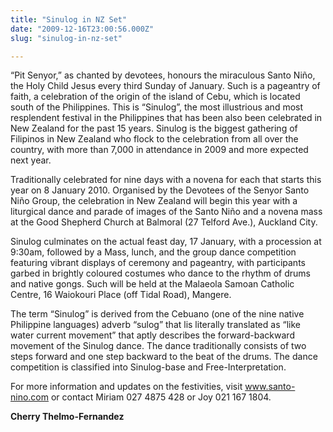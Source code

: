 ```yaml
---
title: "Sinulog in NZ Set"
date: "2009-12-16T23:00:56.000Z"
slug: "sinulog-in-nz-set"

---
```


“Pit Senyor,” as chanted by devotees, honours the miraculous Santo Niño, the Holy Child Jesus every third Sunday of January. Such is a pageantry of faith, a celebration of the origin of the island of Cebu, which is located south of the Philippines. This is “Sinulog”, the most illustrious and most resplendent festival in the Philippines that has been also been celebrated in New Zealand for the past 15 years. Sinulog is the biggest gathering of Filipinos in New Zealand who flock to the celebration from all over the country, with more than 7,000 in attendance in 2009 and more expected next year.

Traditionally celebrated for nine days with a novena for each that starts this year on 8 January 2010. Organised by the Devotees of the Senyor Santo Niño Group, the celebration in New Zealand will begin this year with a liturgical dance and parade of images of the Santo Niño and a novena mass at the Good Shepherd Church at Balmoral (27 Telford Ave.), Auckland City.

Sinulog culminates on the actual feast day, 17 January, with a procession at 9:30am, followed by a Mass, lunch, and the group dance competition featuring vibrant displays of ceremony and pageantry, with participants garbed in brightly coloured costumes who dance to the rhythm of drums and native gongs. Such will be held at the Malaeola Samoan Catholic Centre, 16 Waiokouri Place (off Tidal Road), Mangere.

The term “Sinulog” is derived from the Cebuano (one of the nine native Philippine languages) adverb “sulog” that lis literally translated as “like water current movement” that aptly describes the forward-backward movement of the Sinulog dance. The dance traditionally consists of two steps forward and one step backward to the beat of the drums. The dance competition is classified into Sinulog-base and Free-Interpretation.

For more information and updates on the festivities, visit www.santo-nino.com or contact Miriam 027 4875 428 or Joy 021 167 1804.

**Cherry Thelmo-Fernandez**